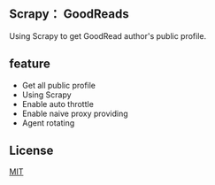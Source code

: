 ## Scrapy： GoodReads
Using Scrapy to get GoodRead author's public profile.

## feature
- Get all public profile
- Using Scrapy
- Enable auto throttle
- Enable naive proxy providing
- Agent rotating

## License

[MIT](https://choosealicense.com/licenses/mit/)


